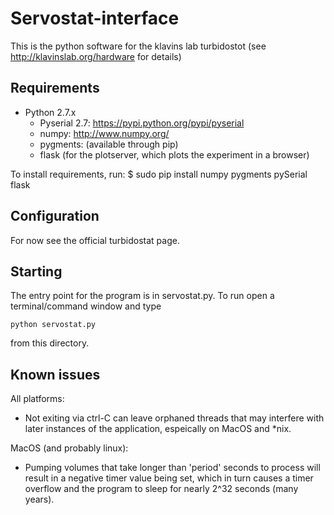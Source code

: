 Servostat-interface
============

This is the python software for the klavins lab turbidostot (see http://klavinslab.org/hardware for details)

Requirements
------------
* Python 2.7.x
   * Pyserial 2.7: https://pypi.python.org/pypi/pyserial
   * numpy: http://www.numpy.org/
   * pygments: (available through pip)
   * flask (for the plotserver, which plots the experiment in a browser)

To install requirements, run:
$ sudo pip install numpy pygments pySerial flask


Configuration
------------------

For now see the official turbidostat page.

Starting
--------
The entry point for the program is in servostat.py.  To run open a terminal/command window and type 

    python servostat.py

from this directory.

Known issues
-------------
All platforms:
* Not exiting via ctrl-C can leave orphaned threads that may interfere with 
later instances of the application, espeically on MacOS and *nix.

MacOS (and probably linux):
* Pumping volumes that take longer than 'period' seconds to process will result in a negative timer value being set, which in turn causes a timer overflow and the program to sleep for nearly 2^32 seconds (many years).
